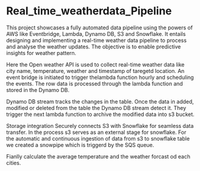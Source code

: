 # Real_time_weatherdata_Pipeline

This project showcases a fully automated data pipeline using the powers of AWS like Eventbridge, Lambda, Dynamo DB, S3 and Snowflake. It entails designing and implementing a real-time weather data pipeline to process and analyse the weather updates. The objective is to enable predictive insights for weather pattern.




Here the Open weather API is used to collect real-time weather data like city name, temperature, weather and timestamp of taregetd location. 
An event bridge is initiated to trigger thelambda function hourly and scheduling the events.
The row data is processed through the lambda function and stored in the Dynamo DB.


Dynamo DB stream tracks the changes in the table. 
Once the data in added, modified or deleted from the table the Dynamo DB stream detect it.
They trigger the next lambda function to archive the modified data into s3 bucket.


Storage integration Securely connects S3 with Snowflake for seamless data transfer.
In the process s3 serves as an external stage for snowflake.
For the automatic and continuous ingestion of data from s3 to snowflake table we created a snowpipe which is triggerd by the SQS queue. 


Fianlly calculate the average temperature and the weather forcast od each cities.

